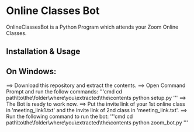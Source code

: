 # Online Classes Bot 

OnlineClassesBot is a Python Program which attends your Zoom Online Classes.

## Installation & Usage

On Windows:
-
==> Download this repository and extract the contents.
==> Open Command Prompt and run the follow commands:
'''cmd
cd path\to\the\folder\where\you\extracted\the\contents
python setup.py 
'''
==> The Bot is ready to work now.
==> Put the invite link of your 1st online class in 'meeting_link1.txt' and the invite link of 2nd class in 'meeting_link.txt'.
==> Run the following command to run the bot:
'''cmd
cd path\to\the\folder\where\you\extracted\the\contents
python zoom_bot.py
'''
